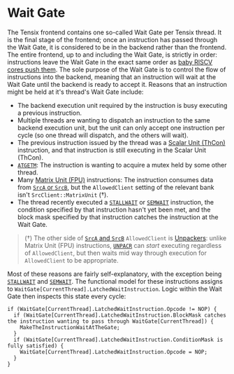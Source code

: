 # Wait Gate

The Tensix frontend contains one so-called Wait Gate per Tensix thread. It is the final stage of the frontend; once an instruction has passed through the Wait Gate, it is considered to be in the backend rather than the frontend. The entire frontend, up to and including the Wait Gate, is strictly in order: instructions leave the Wait Gate in the exact same order as [baby RISCV cores push them](../BabyRISCV/PushTensixInstruction.md). The sole purpose of the Wait Gate is to control the flow of instructions into the backend, meaning that an instruction will wait at the Wait Gate until the backend is ready to accept it. Reasons that an instruction might be held at it's thread's Wait Gate include:
* The backend execution unit required by the instruction is busy executing a previous instruction.
* Multiple threads are wanting to dispatch an instruction to the same backend execution unit, but the unit can only accept one instruction per cycle (so one thread will dispatch, and the others will wait).
* The previous instruction issued by the thread was a [Scalar Unit (ThCon)](ScalarUnit.md) instruction, and that instruction is still executing in the Scalar Unit (ThCon).
* [`ATGETM`](ATGETM.md): The instruction is wanting to acquire a mutex held by some other thread.
* Many [Matrix Unit (FPU)](MatrixUnit.md) instructions: The instruction consumes data from [`SrcA` or `SrcB`](SrcASrcB.md), but the `AllowedClient` setting of the relevant bank isn't `SrcClient::MatrixUnit` (†).
* The thread recently executed a [`STALLWAIT`](STALLWAIT.md) or [`SEMWAIT`](SEMWAIT.md) instruction, the condition specified by that instruction hasn't yet been met, and the block mask specified by that instruction catches the instruction at the Wait Gate.

> (†) The other side of [`SrcA` and `SrcB`](SrcASrcB.md) `AllowedClient` is [Unpackers](Unpackers/README.md): unlike Matrix Unit (FPU) instructions, [`UNPACR`](UNPACR.md) can _start_ executing regardless of `AllowedClient`, but then waits mid way through execution for `AllowedClient` to be appropriate.

Most of these reasons are fairly self-explanatory, with the exception being [`STALLWAIT`](STALLWAIT.md) and [`SEMWAIT`](SEMWAIT.md). The functional model for these instructions assigns to `WaitGate[CurrentThread].LatchedWaitInstruction`. Logic within the Wait Gate then inspects this state every cycle:
```
if (WaitGate[CurrentThread].LatchedWaitInstruction.Opcode != NOP) {
  if (WaitGate[CurrentThread].LatchedWaitInstruction.BlockMask catches the instruction wanting to pass through WaitGate[CurrentThread]) {
    MakeTheInstructionWaitAtTheGate;
  }
  if (WaitGate[CurrentThread].LatchedWaitInstruction.ConditionMask is fully satisfied) {
    WaitGate[CurrentThread].LatchedWaitInstruction.Opcode = NOP;
  }
}
```